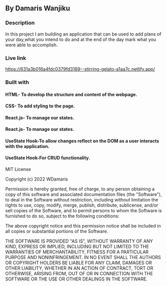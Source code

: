 ## By Damaris Wanjiku
### Description
In this project I am building an application that can be used to add plans of your day,what you intend to do and at the end of the day mark what you were able to accomplish.
### Live link 
https://631a3b016a4fdc0379fd3189--stirring-gelato-a1aa7c.netlify.app/
### Built with
#### HTML- To develop the structure and content of the webpage.
#### CSS- To add styling to the page.
#### React.js- To manage our states.
#### React.js- To manage our states.
#### UseState Hook-To allow changes reflect on the DOM as a user interacts with the application.
#### UseState Hook-For CRUD functionality.
MIT License

Copyright (c) 2022 WDamaris

Permission is hereby granted, free of charge, to any person obtaining a copy
of this software and associated documentation files (the "Software"), to deal
in the Software without restriction, including without limitation the rights
to use, copy, modify, merge, publish, distribute, sublicense, and/or sell
copies of the Software, and to permit persons to whom the Software is
furnished to do so, subject to the following conditions:

The above copyright notice and this permission notice shall be included in all
copies or substantial portions of the Software.

THE SOFTWARE IS PROVIDED "AS IS", WITHOUT WARRANTY OF ANY KIND, EXPRESS OR
IMPLIED, INCLUDING BUT NOT LIMITED TO THE WARRANTIES OF MERCHANTABILITY,
FITNESS FOR A PARTICULAR PURPOSE AND NONINFRINGEMENT. IN NO EVENT SHALL THE
AUTHORS OR COPYRIGHT HOLDERS BE LIABLE FOR ANY CLAIM, DAMAGES OR OTHER
LIABILITY, WHETHER IN AN ACTION OF CONTRACT, TORT OR OTHERWISE, ARISING FROM,
OUT OF OR IN CONNECTION WITH THE SOFTWARE OR THE USE OR OTHER DEALINGS IN THE
SOFTWARE.
